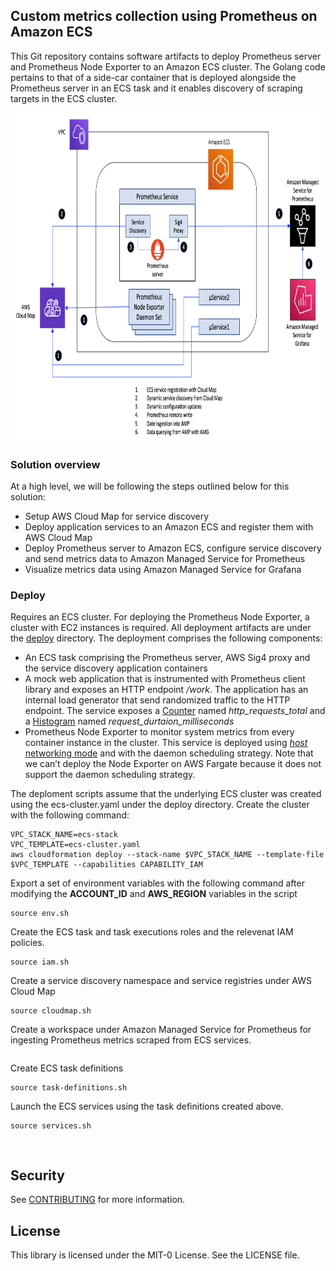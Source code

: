## Custom metrics collection using Prometheus on Amazon ECS

This Git repository contains software artifacts to deploy Prometheus server and Prometheus Node Exporter to an Amazon ECS cluster. The Golang code pertains to that of a side-car container that is deployed alongside the Prometheus server in an ECS task and it enables discovery of scraping targets in the ECS cluster.

<img class="wp-image-1960 size-full" src="images/Depoloyment-Architecture.png" alt="Deployment architecture" width="854" height="527" />

### Solution overview

At a high level, we will be following the steps outlined below for this solution:

<ul>
  <li>
    Setup AWS Cloud Map for service discovery 
  </li>
  <li>
    Deploy application services to an Amazon ECS and register them with AWS Cloud Map
  </li>
  <li>
    Deploy Prometheus server to Amazon ECS, configure service discovery and send metrics data to Amazon Managed Service for Prometheus
  </li>
  <li>
    Visualize metrics data using Amazon Managed Service for Grafana
  </li>  
</ul>

### Deploy

Requires an ECS cluster. For deploying the Prometheus Node Exporter, a cluster with EC2 instances is required. All deployment artifacts are under the [deploy](https://github.com/aws-samples/prometheus-for-ecs/tree/main/deploy) directory. The deployment comprises the following components:
- An ECS task comprising the Prometheus server, AWS Sig4 proxy and the service discovery application containers</li>
- A mock web application that is instrumented with Prometheus client library and exposes an HTTP endpoint */work*. The application has an internal load generator that send randomized traffic to the HTTP endpoint. The service exposes a [Counter](https://prometheus.io/docs/concepts/metric_types/#counter) named *http_requests_total* and a [Histogram](https://prometheus.io/docs/concepts/metric_types/#histogram) named *request_durtaion_milliseconds*
- Prometheus Node Exporter to monitor system metrics from every container instance in the cluster. This service is deployed using [*host* networking mode](https://docs.aws.amazon.com/AmazonECS/latest/developerguide/task_definition_parameters.html#network_mode) and with the daemon scheduling strategy. Note that we can’t deploy the Node Exporter on AWS Fargate because it does not support the daemon scheduling strategy. 


The deploment scripts assume that the underlying ECS cluster was created using the ecs-cluster.yaml under the deploy directory. Create the cluster with the following command:
``` 
VPC_STACK_NAME=ecs-stack 
VPC_TEMPLATE=ecs-cluster.yaml
aws cloudformation deploy --stack-name $VPC_STACK_NAME --template-file $VPC_TEMPLATE --capabilities CAPABILITY_IAM 
```
    
Export a set of environment variables with the following command after modifying the **ACCOUNT_ID** and **AWS_REGION** variables in the script
```
source env.sh
```

Create the ECS task and task executions roles and the relevenat IAM policies.
```
source iam.sh
```

Create a service discovery namespace and service registries under AWS Cloud Map
```
source cloudmap.sh
```

Create a workspace under Amazon Managed Service for Prometheus for ingesting Prometheus metrics scraped from ECS services.
```
```

Create ECS task definitions
```
source task-definitions.sh
```

Launch the ECS services using the task definitions created above.
```
source services.sh
```

<pre><code>
</pre></code>

## Security

See [CONTRIBUTING](CONTRIBUTING.md#security-issue-notifications) for more information.

## License

This library is licensed under the MIT-0 License. See the LICENSE file.

